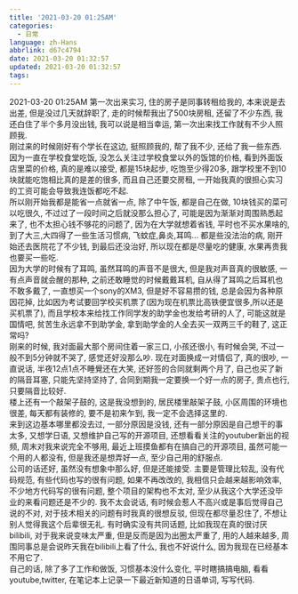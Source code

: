 ```yaml
---
title: '2021-03-20 01:25AM'
categories:
  - 日常
language: zh-Hans
abbrlink: d67c4794
date: 2021-03-20 01:32:57
updated: 2021-03-20 01:32:57
tags:
---
```

2021-03-20 01:25AM<!--more-->
第一次出来实习, 住的房子是同事转租给我的, 本来说是去出差, 但是没过几天就辞职了, 走的时候帮我出了500块房租, 还留了不少东西, 我还白住了半个多月没出钱, 我可以说是相当幸运, 第一次出来找工作就有不少人照顾我.  
刚过来的时候刚好有个学长在这边, 挺照顾我的, 帮了我不少, 还给了我一些东西.  
因为一直在学校食堂吃饭, 没怎么关注过学校食堂以外的饭馆的价格, 看到外面饭店里菜的价格, 真的是难以接受, 都是15块起步, 吃饱至少得20多, 跟学校里不到10块就能吃饱相比真的是差的很多, 而且自己还要交房租, 一开始我真的很担心实习的工资可能会导致我连饭都吃不起.  
所以刚开始我都是能省一点就省一点, 除了中午饭, 都是自己在做, 10块钱买的菜可以吃很久, 不过过了一段时间之后就没那么担心了, 可能是因为渐渐对周围熟悉起来了, 也不太担心钱不够花的问题了, 因为在大学就想着省钱, 平时也不买水果啥的, 到了大三,大四得了一些生活习惯病, 飞蚊症,鼻炎,耳鸣... 都是些没法治的病, 刚开始还去医院花了不少钱, 到最后还没治好, 所以现在都是尽量吃的健康, 水果再贵我也要买一些吃.  
因为大学的时候有了耳鸣, 虽然耳鸣的声音不是很大, 但是我对声音真的很敏感, 一有点声音就会醒的那种, 之前还敢睡觉的时候戴戴耳机, 自从得了耳鸣之后耳机也不敢多戴了, 一直想买一个sony的XM3, 但是好不容易攒的钱, 总是会因为各种原因花掉, 比如因为考试要回学校买机票了(因为现在机票比高铁便宜很多,所以还是买机票了), 而且学校本来给找工作同学发的助学金也发给考研的人了, 可能这就是国情吧, 贫苦生永远拿不到助学金, 拿到助学金的人全去买一双两三千的鞋了, 这正常吗?  
刚来的时候, 我对面最大那个房间住着一家三口, 小孩还很小, 有时候会哭, 不过一般不到5分钟就不哭了, 感觉还好没那么吵. 现在对面换成一对情侣了, 真的很吵, 一直说话, 半夜12点1点不睡覺还在大笑, 还好签的合同就剩两个月了, 自己也买了新的隔音耳塞, 只能先坚持坚持了, 合同到期我一定要换一个好一点的房子, 贵点也行, 只要隔音比较好.  
楼上还有一个敲架子鼓的, 这是我没想到的, 居民楼里敲架子鼓, 小区周围的环境也很差, 每天都有装修的, 要不是初来乍到, 我一定不会选择这里的.  
来到这边基本哪里都没去过, 一部分原因是没钱, 还有一部分原因是自己想干的事太多, 又想学日语, 又想维护自己写的开源项目, 还想看看关注的youtuber新出的视频, 周末对我来说完全不够用, 最近上班摸鱼都有在搞自己的开源项目, 虽然可能一个用的人都没有, 但是我还是想弄好一点, 至少自己用的舒服点.  
公司的话还好, 虽然没有想象中那么好, 但是还能接受. 主要是管理比较乱, 没有代码规范, 有些代码也写的很有问题, 如果不再改改的, 我相信只会越来越影响效率, 不少地方代码写的很有问题, 整个项目的架构也不太对, 至少从我这个大学还没毕业的来看问题还是不少的. 我不太会说话, 有时候会惹人不高兴或是事后觉得自己说的不对, 对于技术相关的问题有时我真的很想反驳, 但现在都尽量忍住了, 不想让别人觉得我这个后辈很无礼. 有时确实没有共同话题, 比如我现在真的很讨厌bilibili, 对于我来说变味太严重, 但是反而是因为出圈太严重了, 用的人越来越多, 周围同事总是会说昨天我在bilibili上看了什么, 我也不好说什么, 因为我现在已经基本不用它了.  
自己的话, 除了多了工作和做饭, 习惯基本没什么变化, 平时瞎搞搞电脑, 看看youtube,twitter, 在笔记本上记录一下最近新知道的日语单词, 写写代码.  
